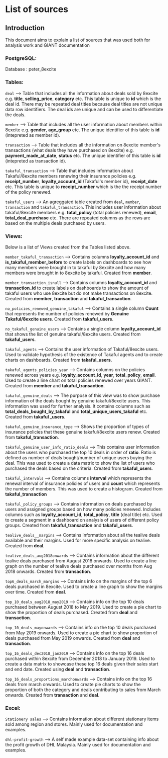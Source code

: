 # List of sources

## Introduction

This document aims to explain a list of sources that was used both for analysis work and GIANT documentation

### PostgreSQL:

Database : peter_8excite

### Tables:

`deal` --> Table that includes all the information about deals sold by 8excite e.g. **title**, **selling_price**, **category** etc. This table is unique to **id** which is the deal id. There may be repeated deal titles because deal titles are not unique data row identifiers. The deal ids are unique and can be used to differentiate the deals.

`member` --> Table that includes all the user information about members within 8excite e.g. **gender**, **age_group** etc. The unique identifier of this table is **id** (intepreted as member id).

`transaction` --> Table that includes all the information on 8excite member's transactions (what deals they have purchased on 8excite) e.g. **payment_made_at_date**, **status** etc. The unique identifier of this table is **id** (intepreted as transaction id).

`takaful_transaction` --> Table that includes information about Takaful/8excite members renewing their insurance policies e.g. **receipt_number**, **loyalty_account_id** (Takaful's member id), **receipt_date** etc. This table is unique to **receipt_number** which is the the receipt number of the policy renewed.

`takaful_users` --> An agreggated table created from `deal`, `member`, `transaction` and `takaful_transaction`. This includes user information about takaful/8excite members e.g. **total_policy** (total policies renewed), **email**, **total_deal_purchase** etc. There are repeated columns as the rows are based on the multiple deals purchased by users.

### Views:

Below is a list of Views created from the Tables listed above.

`member_takaful_transaction` --> Contains columns **loyalty_account_id** and **is_takaful_member_before** to create labels on dashboards to see how many members were brought in to takaful by 8excite and how many members were brought in to 8excite by takaful. Created from **member**.

`member_transaction_isnull` --> Contains columns **loyalty_account_id** and **transaction_id** to create labels on dashboards to show the amount of takaful users who use 8excite but do not make transactions on 8excite. Created from **member**, **transaction** and **takaful_transaction**.

`no_policies_renewed_genuine_takaful` --> Contains a single column **Count** that represents the number of policies renewed by **Genuine Takaful/8excite users**. Created from **takaful_users**.

`no_takaful_genuine_users` --> Contains a single column **loyalty_account_id** that shows the list of genuine takaful/8excite users. Created from **takaful_users**.

`takaful_agents` --> Contains the user information of Takaful/8excite users. Used to validate hypothesis of the existence of Takaful agents and to create charts on dashboards. Created from **takaful_users**.

`takaful_agents_policies_year` --> Contains columns on the policies renewed across years e.g. **loyalty_account_id**, **year**, **total_policy**, **email**. Used to create a line chart on total policies renewed over years GIANT. Created from **member** and **takaful_transaction**.

`takaful_genuine_deals` --> The purpose of this view was to show purchase information of the deals bought by genuine takaful/8excite users. This information was used for further analysis. It contains columns such as **total_deals_bought_by_takaful** and **total_unique_users_takaful** etc. Created from **takaful _users**.

`takaful_genuine_insurance_type` --> Shows the proportion of types of insurance policies that these genuine takaful/8excite users renew. Created from **takaful_transaction**.

`takaful_genuine_user_info_ratio_deals` --> This contains user information about the users who purchased the top 10 deals in order of **ratio**. Ratio is defined as number of deals bought/number of unique users buying the deal. This was used to create a data matrix to show the list of users who purchased the deals based on the criteria. Created from **takaful_users**.

`takaful_intervals` --> Contains columns **interval** which represents the renewal interval of insurance policies of users and **count** which represents the number of members. This was used to create a histogram. Created from **takaful_transaction**

`takaful_policy_groups` --> Contains information on deals purchased by users and assigned groups based on how many policies renewed. Includes columns such as **loyalty_account_id**, **total_policy**, **title** (deal title) etc. Used to create a segment in a dashboard on analysis of users of different policy groups. Created from **takaful_transaction** and **takaful_users**.

`tealive_deals__margins` --> Contains information about all the tealive deals available and their margins. Used for more specific analysis on tealive. Created from **deal**.

`tealive_deals_aug2018onwards` --> Contains information about the different tealive deals purchased from August 2018 onwards. Used to create a line graph on the number of tealive deals purchased over months from Aug 2018 onwards. Created from **transaction**.

`top6_deals_march_margins` --> Contains info on the margins of the top 6 deals purchased in 8excite. Used to create a line graph to show the margins over time. Created from **deal**.

`top_10_deals_aug2018_may2019` --> Contains info on the top 10 deals purchased between August 2018 to May 2019. Used to create a pie chart to show the proportion of deals purchased. Created from **deal** and **transaction**.

`top_10_deals_mayonwards` --> Contains info on the top 10 deals purchased from May 2019 onwards. Used to create a pie chart to show proportion of deals purchased from May 2019 onwards. Created from **deal** and **transaction**.

`top_16_deals_dec2018_jan2019` --> Contains info on the top 16 deals purchased within 8excite from December 2018 to January 2019. Used to create a data matrix to showcase these top 16 deals given their sales start and end date. Created using **deal** and **transaction**.

`top_16_deals_proportions_marchonwards` --> Contains info on the top 16 deals from march onwards. Used to create pie charts to show the proportion of both the category and deals contributing to sales from March onwards. Created from **transaction** and **deal**.


### Excel:

`Stationery sales` --> Contains information about different stationary items sold among region and stores. Mainly used for documentation and examples.

`dhl-profit-growth` --> A self made example data-set containing info about the profit growth of DHL Malaysia. Mainly used for documentation and examples.
